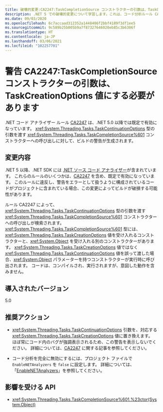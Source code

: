 ```yaml
---
title: 破壊的変更:CA2247:TaskCompletionSource コンストラクターの引数は、TaskCreationOptions 値にする必要があります
description: .NET 5 での破壊的変更について学習します。これは、コード分析ルール CA2247 の有効化によって発生します。
ms.date: 09/03/2020
ms.openlocfilehash: 6c7accaad312352a1448406f2bbf4189f3df1ee5
ms.sourcegitcommit: 9c589b25b005b9a7f87327646020eb85c3b6306f
ms.translationtype: HT
ms.contentlocale: ja-JP
ms.lasthandoff: 03/06/2021
ms.locfileid: "102257701"
---
```

# <a name="warning-ca2247-argument-to-taskcompletionsource-constructor-should-be-taskcreationoptions-value"></a>警告 CA2247:TaskCompletionSource コンストラクターの引数は、TaskCreationOptions 値にする必要があります

.NET コード アナライザー ルール [CA2247](/visualstudio/code-quality/ca2247) は、.NET 5.0 以降では既定で有効になっています。 <xref:System.Threading.Tasks.TaskContinuationOptions> 型の引数を渡す <xref:System.Threading.Tasks.TaskCompletionSource%601> コンストラクターへの呼び出しに対して、ビルドの警告が生成されます。

## <a name="change-description"></a>変更内容

.NET 5 以降、.NET SDK には [.NET ソース コード アナライザー](../../../../fundamentals/code-analysis/overview.md)が含まれています。 これらのルールのいくつかは、[CA2247](/visualstudio/code-quality/ca2247) を含め、既定で有効になっています。 このルールに違反し、警告をエラーとして扱うように構成されているコードがプロジェクトに含まれている場合、この変更によってビルドが破損する可能性があります。

ルール CA2247 によって、<xref:System.Threading.Tasks.TaskContinuationOptions> 型の引数を渡す <xref:System.Threading.Tasks.TaskCompletionSource%601> コンストラクターへの呼び出しが検索されます。 <xref:System.Threading.Tasks.TaskCompletionSource%601> 型には、<xref:System.Threading.Tasks.TaskCreationOptions> 値を受け入れるコンストラクターと、<xref:System.Object> を受け入れる別のコンストラクターがあります。 <xref:System.Threading.Tasks.TaskCreationOptions> 値ではなく <xref:System.Threading.Tasks.TaskContinuationOptions> 値を誤って渡した場合、<xref:System.Object> パラメーターを持つコンストラクターが実行時に呼び出されます。 コードは、コンパイルされ、実行されますが、意図した動作を含みません。

## <a name="version-introduced"></a>導入されたバージョン

5.0

## <a name="recommended-action"></a>推奨アクション

- <xref:System.Threading.Tasks.TaskContinuationOptions> 引数を、対応する <xref:System.Threading.Tasks.TaskCreationOptions> 値に置き換えます。 ほぼ常にコード内のバグが強調表示されるため、この警告を表示しないでください。 詳細については、[CA2247](/visualstudio/code-quality/ca2247) に関する記事を参照してください。

- コード分析を完全に無効にするには、プロジェクト ファイルで `EnableNETAnalyzers` を `false` に設定します。 詳細については、「[EnableNETAnalyzers](../../../project-sdk/msbuild-props.md#enablenetanalyzers)」を参照してください。

## <a name="affected-apis"></a>影響を受ける API

- <xref:System.Threading.Tasks.TaskCompletionSource%601.%23ctor(System.Object)>

<!--

### Affected APIs

- ``M:System.Threading.Tasks.TaskCompletionSource`1.#ctor(System.Object)``

### Category

Code analysis

-->
